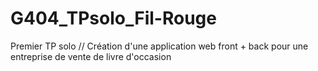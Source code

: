 # G404_TPsolo_Fil-Rouge
Premier TP solo // Création d'une application web front + back pour une entreprise de vente de livre d'occasion
